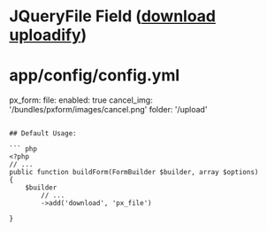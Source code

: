 # JQueryFile Field ([download uploadify](http://www.uploadify.com))

# app/config/config.yml
px_form:
    file:
        enabled:    true
        cancel_img: '/bundles/pxform/images/cancel.png'
        folder:     '/upload'
```

## Default Usage:

``` php
<?php
// ...
public function buildForm(FormBuilder $builder, array $options)
{
    $builder
        // ...
        ->add('download', 'px_file')

}
```
